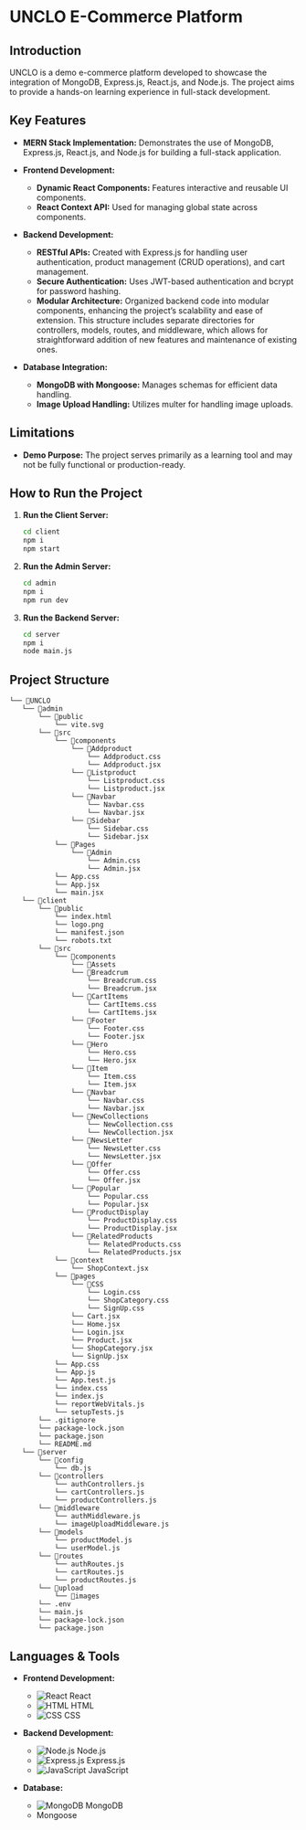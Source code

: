 # UNCLO E-Commerce Platform

## Introduction

UNCLO is a demo e-commerce platform developed to showcase the integration of MongoDB, Express.js, React.js, and Node.js. The project aims to provide a hands-on learning experience in full-stack development.

## Key Features

- **MERN Stack Implementation:** Demonstrates the use of MongoDB, Express.js, React.js, and Node.js for building a full-stack application.

- **Frontend Development:**
  - **Dynamic React Components:** Features interactive and reusable UI components.
  - **React Context API:** Used for managing global state across components.

- **Backend Development:**
  - **RESTful APIs:** Created with Express.js for handling user authentication, product management (CRUD operations), and cart management.
  - **Secure Authentication:** Uses JWT-based authentication and bcrypt for password hashing.
  - **Modular Architecture:** Organized backend code into modular components, enhancing the project’s scalability and ease of extension. This structure includes separate directories for controllers, models, routes, and middleware, which allows for straightforward addition of new features and maintenance of existing ones.

- **Database Integration:**
  - **MongoDB with Mongoose:** Manages schemas for efficient data handling.
  - **Image Upload Handling:** Utilizes multer for handling image uploads.


## Limitations
- **Demo Purpose:** The project serves primarily as a learning tool and may not be fully functional or production-ready.

## How to Run the Project

1. **Run the Client Server:**
   ```bash
   cd client
   npm i
   npm start
2. **Run the Admin Server:**
   ```bash
   cd admin
   npm i
   npm run dev
3. **Run the Backend Server:**
   ```bash
   cd server
   npm i
   node main.js

 ## Project Structure
 ```
└── 📁UNCLO
    └── 📁admin
        └── 📁public
            └── vite.svg
        └── 📁src
            └── 📁components
                └── 📁Addproduct
                    └── Addproduct.css
                    └── Addproduct.jsx
                └── 📁Listproduct
                    └── Listproduct.css
                    └── Listproduct.jsx
                └── 📁Navbar
                    └── Navbar.css
                    └── Navbar.jsx
                └── 📁Sidebar
                    └── Sidebar.css
                    └── Sidebar.jsx
            └── 📁Pages
                └── 📁Admin
                    └── Admin.css
                    └── Admin.jsx
            └── App.css
            └── App.jsx
            └── main.jsx
    └── 📁client
        └── 📁public
            └── index.html
            └── logo.png
            └── manifest.json
            └── robots.txt
        └── 📁src
            └── 📁components
                └── 📁Assets
                └── 📁Breadcrum
                    └── Breadcrum.css
                    └── Breadcrum.jsx
                └── 📁CartItems
                    └── CartItems.css
                    └── CartItems.jsx
                └── 📁Footer
                    └── Footer.css
                    └── Footer.jsx
                └── 📁Hero
                    └── Hero.css
                    └── Hero.jsx
                └── 📁Item
                    └── Item.css
                    └── Item.jsx
                └── 📁Navbar
                    └── Navbar.css
                    └── Navbar.jsx
                └── 📁NewCollections
                    └── NewCollection.css
                    └── NewCollection.jsx
                └── 📁NewsLetter
                    └── NewsLetter.css
                    └── NewsLetter.jsx
                └── 📁Offer
                    └── Offer.css
                    └── Offer.jsx
                └── 📁Popular
                    └── Popular.css
                    └── Popular.jsx
                └── 📁ProductDisplay
                    └── ProductDisplay.css
                    └── ProductDisplay.jsx
                └── 📁RelatedProducts
                    └── RelatedProducts.css
                    └── RelatedProducts.jsx
            └── 📁context
                └── ShopContext.jsx
            └── 📁pages
                └── 📁CSS
                    └── Login.css
                    └── ShopCategory.css
                    └── SignUp.css
                └── Cart.jsx
                └── Home.jsx
                └── Login.jsx
                └── Product.jsx
                └── ShopCategory.jsx
                └── SignUp.jsx
            └── App.css
            └── App.js
            └── App.test.js
            └── index.css
            └── index.js
            └── reportWebVitals.js
            └── setupTests.js
        └── .gitignore
        └── package-lock.json
        └── package.json
        └── README.md
    └── 📁server
        └── 📁config
            └── db.js
        └── 📁controllers
            └── authControllers.js
            └── cartControllers.js
            └── productControllers.js
        └── 📁middleware
            └── authMiddleware.js
            └── imageUploadMiddleware.js
        └── 📁models
            └── productModel.js
            └── userModel.js
        └── 📁routes
            └── authRoutes.js
            └── cartRoutes.js
            └── productRoutes.js
        └── 📁upload
            └── 📁images
        └── .env
        └── main.js
        └── package-lock.json
        └── package.json
```
 
## Languages & Tools

- **Frontend Development:**
  - ![React](https://img.icons8.com/color/48/000000/react-native.png) React
  - ![HTML](https://img.icons8.com/color/48/000000/html-5.png) HTML
  - ![CSS](https://img.icons8.com/color/48/000000/css3.png) CSS

- **Backend Development:**
  - ![Node.js](https://img.icons8.com/color/48/000000/nodejs.png) Node.js
  - ![Express.js](https://img.icons8.com/50/000000/express-js.png) Express.js
  - ![JavaScript](https://img.icons8.com/color/48/000000/javascript.png) JavaScript

- **Database:**
  - ![MongoDB](https://img.icons8.com/color/48/000000/mongodb.png) MongoDB
  - Mongoose

  


  




